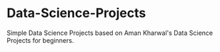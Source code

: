 # Data-Science-Projects
Simple Data Science Projects based on Aman Kharwal's Data Science Projects for beginners.
